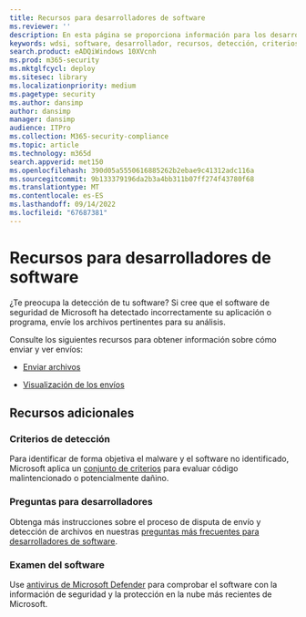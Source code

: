 ```yaml
---
title: Recursos para desarrolladores de software
ms.reviewer: ''
description: En esta página se proporciona información para los desarrolladores, como criterios de detección, preguntas para desarrolladores y cómo comprobar el software con inteligencia de seguridad.
keywords: wdsi, software, desarrollador, recursos, detección, criterios, preguntas, examen, software, definiciones, nube, protección, inteligencia de seguridad
search.product: eADQiWindows 10XVcnh
ms.prod: m365-security
ms.mktglfcycl: deploy
ms.sitesec: library
ms.localizationpriority: medium
ms.pagetype: security
ms.author: dansimp
author: dansimp
manager: dansimp
audience: ITPro
ms.collection: M365-security-compliance
ms.topic: article
ms.technology: m365d
search.appverid: met150
ms.openlocfilehash: 390d05a5550616885262b2ebae9c41312adc116a
ms.sourcegitcommit: 9b133379196da2b3a4bb311b07ff274f43780f68
ms.translationtype: MT
ms.contentlocale: es-ES
ms.lasthandoff: 09/14/2022
ms.locfileid: "67687381"
---
```

# <a name="software-developer-resources"></a>Recursos para desarrolladores de software

¿Te preocupa la detección de tu software?
Si cree que el software de seguridad de Microsoft ha detectado incorrectamente su aplicación o programa, envíe los archivos pertinentes para su análisis.

Consulte los siguientes recursos para obtener información sobre cómo enviar y ver envíos:

- [Enviar archivos](https://www.microsoft.com/wdsi/filesubmission)

- [Visualización de los envíos](https://www.microsoft.com/wdsi/submissionhistory)

## <a name="additional-resources"></a>Recursos adicionales

### <a name="detection-criteria"></a>Criterios de detección

Para identificar de forma objetiva el malware y el software no identificado, Microsoft aplica un [conjunto de criterios](criteria.md) para evaluar código malintencionado o potencialmente dañino.

### <a name="developer-questions"></a>Preguntas para desarrolladores

Obtenga más instrucciones sobre el proceso de disputa de envío y detección de archivos en nuestras [preguntas más frecuentes para desarrolladores de software](developer-faq.yml).

### <a name="scan-your-software"></a>Examen del software

Use [antivirus de Microsoft Defender](/microsoft-365/security/defender-endpoint/microsoft-defender-antivirus-in-windows-10) para comprobar el software con la información de seguridad y la protección en la nube más recientes de Microsoft.